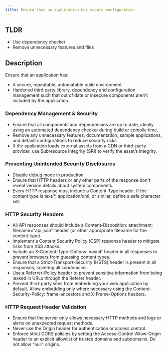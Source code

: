 ```yaml
---
title: Ensure that an application has secure configuration
---
```


## TLDR

- Use dependency checker
- Remove unnecessary features and files

## Description

Ensure that an application has:

- A secure, repeatable, automatable build environment.
- Hardened third party library, dependency and configuration management such that out of date or insecure components aren't included by the application.

### Dependency Management & Security

- Ensure that all components and dependencies are up to date, ideally using an automated dependency checker during build or compile time.
- Remove any unnecessary features, documentation, sample applications, and default configurations to reduce security risks.
- If the application loads external assets from a CDN or third-party provider, use Subresource Integrity (SRI) to verify the asset’s integrity.

### Preventing Unintended Security Disclosures

- Disable debug mode in production.
- Ensure that HTTP headers or any other parts of the response don't reveal version details about system components.
- Every HTTP response must include a Content-Type header. If the content type is text/\*, application/xml, or similar, define a safe character set.

### HTTP Security Headers

- All API responses should include a Content-Disposition: attachment; filename="api.json" header (or other appropriate filename for the content type).
- Implement a Content Security Policy (CSP) response header to mitigate risks from XSS attacks.
- Include an X-Content-Type-Options: nosniff header in all responses to prevent browsers from guessing content types.
- Ensure that a Strict-Transport-Security (HSTS) header is present in all responses, covering all subdomains.
- Use a Referrer-Policy header to prevent sensitive information from being leaked in URLs through the Referer header.
- Prevent third-party sites from embedding your web application by default. Allow embedding only where necessary using the Content-Security-Policy: frame-ancestors and X-Frame-Options headers.

### HTTP Request Header Validation

- Ensure that the server only allows necessary HTTP methods and logs or alerts on unexpected request methods.
- Never use the Origin header for authentication or access control.
- Enforce strict CORS policies by setting the Access-Control-Allow-Origin header to an explicit allowlist of trusted domains and subdomains. Do not allow "null" origins.
